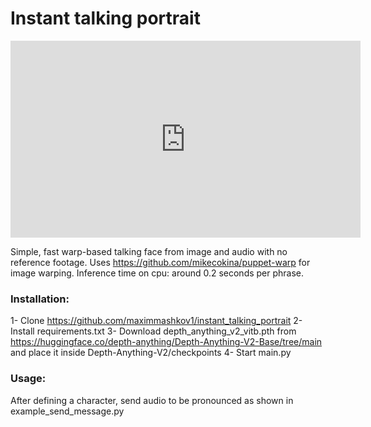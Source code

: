 # Instant talking portrait
[<iframe width="560" height="315" src="https://www.youtube.com/embed/7d77oR1cpjY" frameborder="0" allow="accelerometer; autoplay; clipboard-write; encrypted-media; gyroscope; picture-in-picture; web-share" allowfullscreen></iframe>
](https://www.youtube.com/watch?v=7d77oR1cpjY)

Simple, fast warp-based talking face from image and audio with no reference footage. Uses https://github.com/mikecokina/puppet-warp for image warping.
Inference time on cpu: around 0.2 seconds per phrase.

### Installation:
1- Clone https://github.com/maximmashkov1/instant_talking_portrait
2- Install requirements.txt
3- Download depth_anything_v2_vitb.pth from https://huggingface.co/depth-anything/Depth-Anything-V2-Base/tree/main and place it inside Depth-Anything-V2/checkpoints
4- Start main.py

### Usage:
After defining a character, send audio to be pronounced as shown in example_send_message.py
